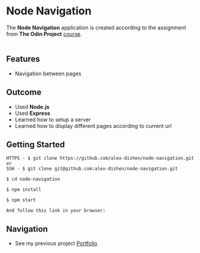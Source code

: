 # Node Navigation
The **Node Navigation** application is created according to the assignment from **The Odin Project** [course](https://www.theodinproject.com/paths/full-stack-javascript/courses/nodejs).
<br>
<br>

## **Features**
* Navigation between pages

## **Outcome**
* Used **Node.js**
* Used **Express**
* Learned how to setup a server
* Learned how to display different pages according to current url

## **Getting Started**
```
HTTPS - $ git clone https://github.com/alex-dishen/node-navigation.git
or
SSH - $ git clone git@github.com:alex-dishen/node-navigation.git

$ cd node-navigation

$ npm install

$ npm start

And follow this link in your browser: 
```

## **Navigation**
* See my previous project [Portfolio](https://github.com/alex-dishen/portfolio)